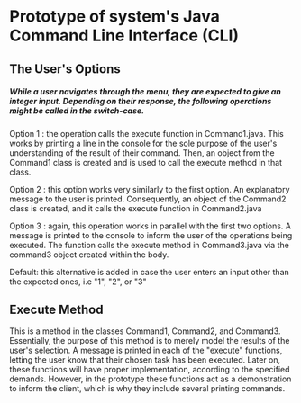 # Prototype of system's Java Command Line Interface (CLI)
## The User's Options
##### While a user navigates through the menu, they are expected to give an integer input. Depending on their response, the following operations might be called in the switch-case.
Option 1 : the operation calls the execute function in Command1.java. This works by printing a line in the console for the sole purpose of the user's understanding of the result of their command. Then, an object from the Command1 class is created and is used to call the execute method in that class.

Option 2 : this option works very similarly to the first option. An explanatory message to the user is printed. Consequently, an object of the Command2 class is created, and it calls the execute function in Command2.java

Option 3 : again, this operation works in parallel with the first two options. A message is printed to the console to inform the user of the operations being executed. The function calls the execute method in Command3.java via the command3 object created within the body.

Default: this alternative is added in case the user enters an input other than the expected ones, i.e "1", "2", or "3"

## Execute Method
This is a method in the classes Command1, Command2, and Command3. Essentially, the purpose of this method is to merely model the results of the user's selection. A message is printed in each of the "execute" functions, letting the user know that their chosen task has been executed. Later on, these functions will have proper implementation, according to the specified demands. However, in the prototype these functions act as a demonstration to inform the client, which is why they include several printing commands.  
